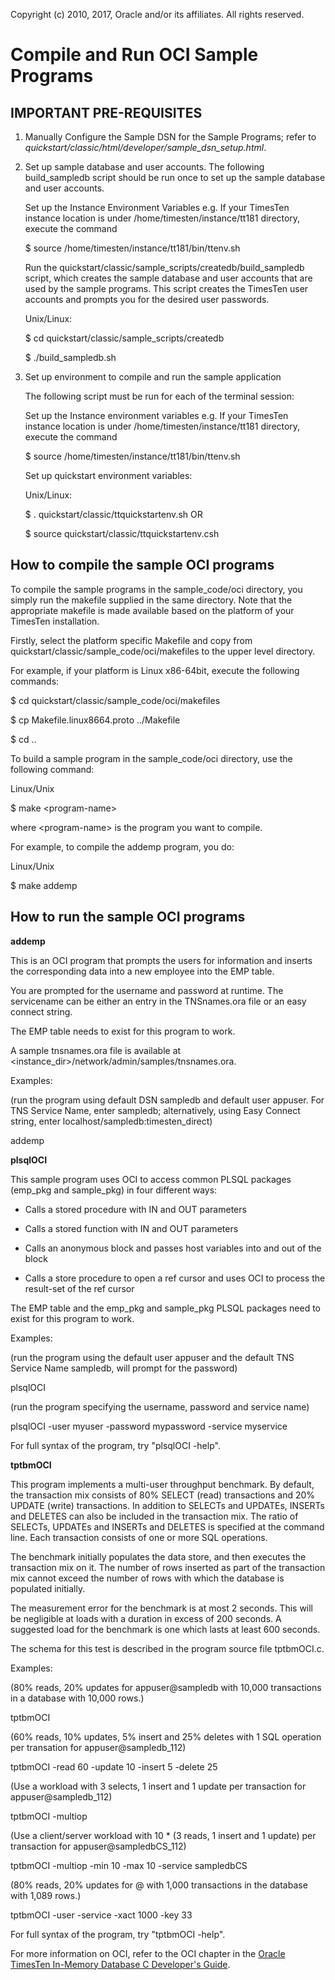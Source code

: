 Copyright (c) 2010, 2017, Oracle and/or its affiliates. All rights reserved.

# Compile and Run OCI Sample Programs

## IMPORTANT PRE-REQUISITES

1. Manually Configure the Sample DSN for the Sample Programs; refer to _quickstart/classic/html/developer/sample\_dsn\_setup.html_.

2. Set up sample database and user accounts. The following build_sampledb script should be run once to set up the sample database and user accounts.

     Set up the Instance Environment Variables e.g. If your TimesTen instance location is under /home/timesten/instance/tt181 directory, execute the command

     $ source /home/timesten/instance/tt181/bin/ttenv.sh

     Run the quickstart/classic/sample\_scripts/createdb/build\_sampledb script, which creates the sample database and user accounts that are used by the sample programs. This script creates the TimesTen user accounts and prompts you for the desired user passwords.

     Unix/Linux:

     $ cd quickstart/classic/sample\_scripts/createdb

     $ ./build\_sampledb.sh

3. Set up environment to compile and run the sample application

     The following script must be run for each of the terminal session:

     Set up the Instance environment variables e.g. If your TimesTen instance location is under /home/timesten/instance/tt181 directory, execute the command

     $ source /home/timesten/instance/tt181/bin/ttenv.sh

     Set up quickstart environment variables:

     Unix/Linux:

     $ . quickstart/classic/ttquickstartenv.sh OR
     
     $ source quickstart/classic/ttquickstartenv.csh

## How to compile the sample OCI programs

To compile the sample programs in the sample_code/oci directory, you simply run the makefile supplied in the same directory. Note that the appropriate makefile is made available based on the platform of your TimesTen installation.

Firstly, select the platform specific Makefile and copy from quickstart/classic/sample\_code/oci/makefiles to the upper level directory.

For example, if your platform is Linux x86-64bit, execute the following commands:

$ cd quickstart/classic/sample\_code/oci/makefiles

$ cp Makefile.linux8664.proto ../Makefile

$ cd ..

To build a sample program in the sample\_code/oci directory, use the following command:

Linux/Unix

$ make \<program-name\>

where \<program-name\> is the program you want to compile.

For example, to compile the addemp program, you do:

Linux/Unix

$ make addemp

## How to run the sample OCI programs

**addemp**

This is an OCI program that prompts the users for information and inserts the corresponding data into a new employee into the EMP table.

You are prompted for the username and password at runtime. The servicename can be either an entry in the TNSnames.ora file or an easy connect string.

The EMP table needs to exist for this program to work.

A sample tnsnames.ora file is available at \<instance_dir\>/network/admin/samples/tnsnames.ora.

Examples:

(run the program using default DSN sampledb and default user appuser. For TNS Service Name, enter sampledb; alternatively, using Easy Connect string, enter localhost/sampledb:timesten_direct)

addemp

**plsqlOCI**

This sample program uses OCI to access common PLSQL packages (emp\_pkg and sample\_pkg) in four different ways:

- Calls a stored procedure with IN and OUT parameters

- Calls a stored function with IN and OUT parameters

- Calls an anonymous block and passes host variables into and out of the block

- Calls a store procedure to open a ref cursor and uses OCI to process the result-set of the ref cursor

The EMP table and the emp\_pkg and sample\_pkg PLSQL packages need to exist for this program to work.

Examples:

(run the program using the default user appuser and the default TNS Service Name sampledb, will prompt for the password)

plsqlOCI

(run the program specifying the username, password and service name)

plsqlOCI -user myuser -password mypassword -service myservice

For full syntax of the program, try "plsqlOCI -help".


**tptbmOCI**

This program implements a multi-user throughput benchmark. By default, the transaction mix consists of 80% SELECT (read) transactions and 20% UPDATE (write) transactions. In addition to SELECTs and UPDATEs, INSERTs and DELETES can also be included in the transaction mix. The ratio of SELECTs, UPDATEs and INSERTs and DELETES is specified at the command line. Each transaction consists of one or more SQL operations.

The benchmark initially populates the data store, and then executes the transaction mix on it. The number of rows inserted as part of the transaction mix cannot exceed the number of rows with which the database is populated initially.

The measurement error for the benchmark is at most 2 seconds. This will be negligible at loads with a duration in excess of 200 seconds. A suggested load for the benchmark is one which lasts at least 600 seconds.

The schema for this test is described in the program source file tptbmOCI.c.  

Examples:

(80% reads, 20% updates for appuser@sampledb with 10,000 transactions  in a database with 10,000 rows.)

tptbmOCI

(60% reads, 10% updates, 5% insert and 25% deletes with 1 SQL operation per transation for appuser@sampledb_112)

tptbmOCI -read 60 -update 10 -insert 5 -delete 25

(Use a workload with 3 selects, 1 insert and 1 update per transaction for appuser@sampledb_112)

tptbmOCI -multiop

(Use a client/server workload with 10 * (3 reads, 1 insert and 1 update)  per transaction for appuser@sampledbCS_112)

tptbmOCI -multiop -min 10 -max 10 -service sampledbCS

(80% reads, 20% updates for <myuser>@<myservice> with 1,000 transactions in the database with 1,089 rows.)

 tptbmOCI -user <myuser> -service <myservice> -xact 1000 -key 33 

For full syntax of the program, try "tptbmOCI -help".

For more information on OCI, refer to the OCI chapter in the [Oracle TimesTen In-Memory Database C Developer's Guide](https://docs.oracle.com/cd/E21901_01/timesten.1122/e21637/toc.htm).
